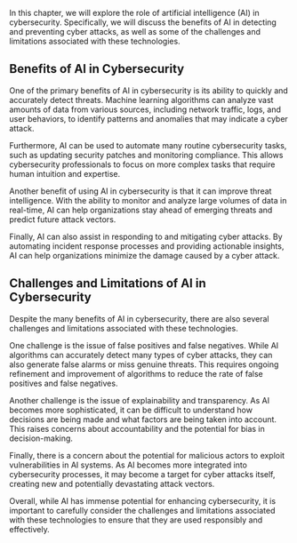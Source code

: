 
In this chapter, we will explore the role of artificial intelligence (AI) in cybersecurity. Specifically, we will discuss the benefits of AI in detecting and preventing cyber attacks, as well as some of the challenges and limitations associated with these technologies.

Benefits of AI in Cybersecurity
-------------------------------

One of the primary benefits of AI in cybersecurity is its ability to quickly and accurately detect threats. Machine learning algorithms can analyze vast amounts of data from various sources, including network traffic, logs, and user behaviors, to identify patterns and anomalies that may indicate a cyber attack.

Furthermore, AI can be used to automate many routine cybersecurity tasks, such as updating security patches and monitoring compliance. This allows cybersecurity professionals to focus on more complex tasks that require human intuition and expertise.

Another benefit of using AI in cybersecurity is that it can improve threat intelligence. With the ability to monitor and analyze large volumes of data in real-time, AI can help organizations stay ahead of emerging threats and predict future attack vectors.

Finally, AI can also assist in responding to and mitigating cyber attacks. By automating incident response processes and providing actionable insights, AI can help organizations minimize the damage caused by a cyber attack.

Challenges and Limitations of AI in Cybersecurity
-------------------------------------------------

Despite the many benefits of AI in cybersecurity, there are also several challenges and limitations associated with these technologies.

One challenge is the issue of false positives and false negatives. While AI algorithms can accurately detect many types of cyber attacks, they can also generate false alarms or miss genuine threats. This requires ongoing refinement and improvement of algorithms to reduce the rate of false positives and false negatives.

Another challenge is the issue of explainability and transparency. As AI becomes more sophisticated, it can be difficult to understand how decisions are being made and what factors are being taken into account. This raises concerns about accountability and the potential for bias in decision-making.

Finally, there is a concern about the potential for malicious actors to exploit vulnerabilities in AI systems. As AI becomes more integrated into cybersecurity processes, it may become a target for cyber attacks itself, creating new and potentially devastating attack vectors.

Overall, while AI has immense potential for enhancing cybersecurity, it is important to carefully consider the challenges and limitations associated with these technologies to ensure that they are used responsibly and effectively.
